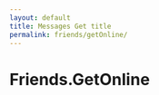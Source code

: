 ```yaml
---
layout: default
title: Messages Get title
permalink: friends/getOnline/
---
```


# Friends.GetOnline
